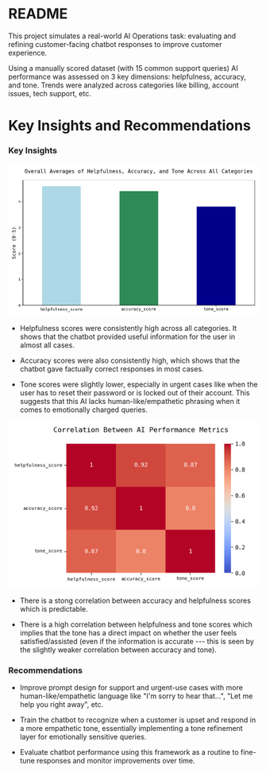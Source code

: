 # README
This project simulates a real-world AI Operations task: evaluating and refining customer-facing chatbot responses to improve customer experience.

Using a manually scored dataset (with 15 common support queries) AI performance was assessed on 3 key dimensions: helpfulness, accuracy, and tone. Trends were analyzed across categories like billing, account issues, tech support, etc.

# Key Insights and Recommendations

### Key Insights


#### 
![Bar](overall_avg_2.png)
- Helpfulness scores were consistently high across all categories. It shows that the chatbot provided useful information for the user in almost all cases.

- Accuracy scores were also consistently high, which shows that the chatbot gave factually correct responses in most cases.

- Tone scores were slightly lower, especially in urgent cases like when the user has to reset their password or is locked out of their account. This suggests that this AI lacks human-like/empathetic phrasing when it comes to emotionally charged queries.


![Correlation Heatmap](correlation_metrics.png)

- There is a stong correlation between accuracy and helpfulness scores which is predictable.

- There is a high correlation between helpfulness and tone scores which implies that the tone has a direct impact on whether the user feels satisfied/assisted (even if the information is accurate --- this is seen by the slightly weaker correlation between accuracy and tone).

### Recommendations

- Improve prompt design for support and urgent-use cases with more human-like/empathetic language like "I'm sorry to hear that...", "Let me help you right away", etc.

- Train the chatbot to recognize when a customer is upset and respond in a more empathetic tone, essentially implementing a tone refinement layer for emotionally sensitive queries.

- Evaluate chatbot performance using this framework as a routine to fine-tune responses and monitor improvements over time.

